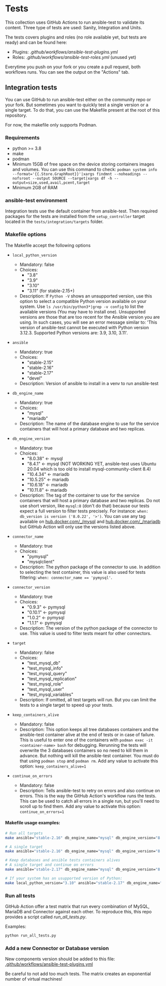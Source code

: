 # Tests

This collection uses GitHub Actions to run ansible-test to validate its content. Three type of tests are used: Sanity, Integration and Units.

The tests covers plugins and roles (no role available yet, but tests are ready) and can be found here:

- Plugins: *.github/workflows/ansible-test-plugins.yml*
- Roles: *.github/workflows/ansible-test-roles.yml* (unused yet)

Everytime you push on your fork or you create a pull request, both workflows runs. You can see the output on the "Actions" tab.


## Integration tests

You can use GitHub to run ansible-test either on the community repo or your fork. But sometimes you want to quickly test a single version or a single target. To do that, you can use the Makefile present at the root of this repository.

For now, the makefile only supports Podman.


### Requirements

- python >= 3.8
- make
- podman
- Minimum 15GB of free space on the device storing containers images and volumes. You can use this command to check: `podman system info --format='{{.Store.GraphRoot}}'|xargs findmnt --noheadings --nofsroot --output SOURCE --target|xargs df -h --output=size,used,avail,pcent,target`
- Minimum 2GB of RAM


### ansible-test environment

Integration tests use the default container from ansible-test. Then required packages for the tests are installed from the `setup_controller` target located in the `tests/integration/targets` folder.


### Makefile options

The Makefile accept the following options

- `local_python_version`
  - Mandatory: false
  - Choices:
    - "3.8"
    - "3.9"
    - "3.10"
    - "3.11" (for stable-2.15+)
  - Description: If `Python -V` shows an unsupported version, use this option to select a compatible Python version available on your system. Use `ls /usr/bin/python3*|grep -v config` to list the available versions (You may have to install one). Unsupported versions are those that are too recent for the Ansible version you are using. In such cases, you will see an error message similar to: 'This version of ansible-test cannot be executed with Python version 3.12.3. Supported Python versions are: 3.9, 3.10, 3.11'.

- `ansible`
  - Mandatory: true
  - Choices:
    - "stable-2.15"
    - "stable-2.16"
    - "stable-2.17"
    - "devel"
  - Description: Version of ansible to install in a venv to run ansible-test

- `db_engine_name`
  - Mandatory: true
  - Choices:
    - "mysql"
    - "mariadb"
  - Description: The name of the database engine to use for the service containers that will host a primary database and two replicas.

- `db_engine_version`
  - Mandatory: true
  - Choices:
    - "8.0.38" <- mysql
    - "8.4.1" <- mysql (NOT WORKING YET, ansible-test uses Ubuntu 20.04 which is too old to install mysql-community-client 8.4)
    - "10.4.34" <- mariadb
    - "10.5.25" <- mariadb
    - "10.6.18" <- mariadb
    - "10.11.8" <- mariadb
  - Description: The tag of the container to use for the service containers that will host a primary database and two replicas. Do not use short version, like `mysql:8` (don't do that) because our tests expect a full version to filter tests precisely. For instance: `when: db_version is version ('8.0.22', '>')`. You can use any tag available on [hub.docker.com/_/mysql](https://hub.docker.com/_/mysql) and [hub.docker.com/_/mariadb](https://hub.docker.com/_/mariadb) but GitHub Action will only use the versions listed above.

- `connector_name`
  - Mandatory: true
  - Choices:
    - "pymysql"
    - "mysqlclient"
  - Description: The python package of the connector to use. In addition to selecting the test container, this value is also used for tests filtering: `when: connector_name == 'pymysql'`.

- `connector_version`
  - Mandatory: true
  - Choices:
    - "0.9.3" <- pymysql
    - "0.10.1" <- pymysql
    - "1.0.2" <- pymysql
    - "1.1.1" <- pymysql
  - Description: The version of the python package of the connector to use. This value is used to filter tests meant for other connectors.

- `target`
  - Mandatory: false
  - Choices:
    - "test_mysql_db"
    - "test_mysql_info"
    - "test_mysql_query"
    - "test_mysql_replication"
    - "test_mysql_role"
    - "test_mysql_user"
    - "test_mysql_variables"
  - Description: If omitted, all test targets will run. But you can limit the tests to a single target to speed up your tests.

- `keep_containers_alive`
  - Mandatory: false
  - Description: This option keeps all tree databases containers and the ansible-test container alive at the end of tests or in case of failure. This is useful to enter one of the containers with `podman exec -it <container-name> bash` for debugging. Rerunning the
tests will overwrite the 3 databases containers so no need to kill them in advance. But nothing will kill the ansible-test container. You must do that using `podman stop` and `podman rm`. Add any value to activate this option: `keep_containers_alive=1`

- `continue_on_errors`
  - Mandatory: false
  - Description: Tells ansible-test to retry on errors and also continue on errors. This is the way the GitHub Action's workflow runs the tests. This can be used to catch all errors in a single run, but you'll need to scroll up to find them. Add any value to activate this option: `continue_on_errors=1`


#### Makefile usage examples:

```sh
# Run all targets
make ansible="stable-2.16" db_engine_name="mysql" db_engine_version="8.0.31" connector_name="pymysql" connector_version="1.0.2"

# A single target
make ansible="stable-2.16" db_engine_name="mysql" db_engine_version="8.0.31" connector_name="pymysql" connector_version="1.0.2" target="test_mysql_info"

# Keep databases and ansible tests containers alives
# A single target and continue on errors
make ansible="stable-2.17" db_engine_name="mysql" db_engine_version="8.0.31" connector_name="mysqlclient" connector_version="2.0.3" target="test_mysql_query" keep_containers_alive=1 continue_on_errors=1

# If your system has an usupported version of Python:
make local_python_version="3.10" ansible="stable-2.17" db_engine_name="mariadb" db_engine_version="10.6.11" connector_name="pymysql" connector_version="1.0.2"
```


### Run all tests

GitHub Action offer a test matrix that run every combination of MySQL, MariaDB and Connector against each other. To reproduce this, this repo provides a script called *run_all_tests.py*.

Examples:

```sh
python run_all_tests.py
```


### Add a new Connector or Database version

New components version should be added to this file: [.github/workflows/ansible-test-plugins.yml](https://github.com/ansible-collections/community.mysql/tree/main/.github/workflows)

Be careful to not add too much tests. The matrix creates an exponential number of virtual machines!
